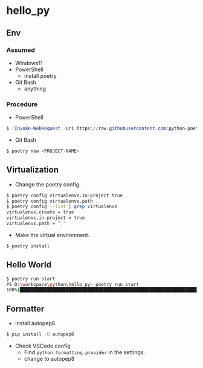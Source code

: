 # hello_py

## Env

### Assumed

- Windows11
- PowerShell
  - install poetry
- Git Bash
  - anything

### Procedure

- PowerShell

```powershell
$ (Invoke-WebRequest -Uri https://raw.githubusercontent.com/python-poetry/poetry/master/get-poetry.py -UseBasicParsing).Content | python -
```

- Git Bash

```sh
$ poetry new <PROJECT-NAME>
```

## Virtualization

- Change the poetry config.

```sh
$ poetry config virtualenvs.in-project true
$ poetry config virtualenvs.path .
$ poetry config --list | grep virtualenvs
virtualenvs.create = true
virtualenvs.in-project = true
virtualenvs.path = "."
```

- Make the virtual environment.

```sh
$ poetry install
```

## Hello World

```sh
$ poetry run start
PS D:\workspace\python\hello_py> poetry run start
100%|██████████████████████████████████████████████████████████████████████████████████████████████████████████████████████████████████████| 10/10 [00:10<00:00,  1.01s/it]
```

## Formatter

- install autopep8

```sh
$ pip install -U autopep8
```

- Check VSCode config
  - Find `python.formatting.provider` in the settings.
  - change to autopep8
